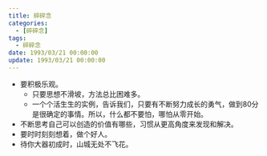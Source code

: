 ```yaml
---
title: 碎碎念
categories: 
  - [碎碎念]
tags:
  - 碎碎念
date: 1993/03/21 00:00:00
update: 1993/03/21 00:00:00
---
```


- 要积极乐观。
  - 只要思想不滑坡，方法总比困难多。
  - 一个个活生生的实例，告诉我们，只要有不断努力成长的勇气，做到80分是很确定的事情。所以，什么都不要怕，哪怕从零开始。
- 不断思考自己可以创造的价值有哪些，习惯从更高角度来发现和解决。
- 要时时刻刻想着，做个好人。
- 待你大器初成时，山城无处不飞花。

